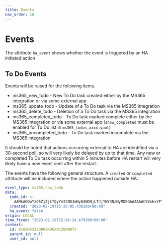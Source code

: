```yaml
---
title: Events
nav_order: 16
---
```


# Events

The attribute `ha_event` shows whether the event is triggered by an HA initiated action

##  To Do Events

Events will be raised for the following items.

- ms365_new_todo - New To Do task created either by the MS365 integration or via some external app
- ms365_update_todo - Update of a To Do task via the MS365 integration
- ms365_delete_todo - Deletion of a To Do task via the MS365 integration
- ms365_completed_todo - To Do task marked complete either by the MS365 integration or via some external app (`show_completed` must be enabled for To Do list in `ms365_todos_xxxx.yaml`)
- ms365_uncompleted_todo - To Do task marked incomplete via the MS365 integration

It should be noted that actions occurring external to HA are identified via a 30-second poll, so will very likely be delayed by up to that time. Any new or completed To Do task occurring within 5 minutes before HA restart will very likely have a new event sent after the restart.

The events have the following general structure. A `created` or `completed` attribute will be included where the action happened outside HA:

```yaml
event_type: ms365_new_todo
data:
  todo_id: >-
    AAMkAGQwYzQ5ZjZjLTQyYmItNDJmNy04NDNjLTJjYWY3NzMyMDBGAAAAAAC9VxHxYFTdSrdCHSJkXtJ-BwCoiRErLbiNRJDCFyMjq4khAAbWN3xqAACoiRErLbiNRJDCFyMjq4khAAcZSXKvAAA=
  created: "2023-02-19T15:36:05.436266+00:00"
  ha_event: false
origin: LOCAL
time_fired: "2023-02-19T15:36:14.679300+00:00"
context:
  id: 01GSN5332Q90ZKVEX0CZQNND73
  parent_id: null
  user_id: null
```

